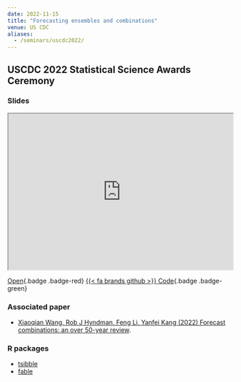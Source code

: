 ```yaml
---
date: 2022-11-15
title: "Forecasting ensembles and combinations"
venue: US CDC
aliases:
  - /seminars/uscdc2022/
---
```


## USCDC 2022 Statistical Science Awards Ceremony

### Slides

<iframe src="https://pkg.robjhyndman.com/combinations_talk/ensembles_uscdc_2022.html" width="100%" height=350>
</iframe>

[Open](https://pkg.robjhyndman.com/combinations_talk/ensembles_uscdc_2022.html){.badge .badge-red}
[{{< fa brands github >}} Code](https://github.com/robjhyndman/combinations_talk/){.badge .badge-green}


### Associated paper

* [Xiaoqian Wang, Rob J Hyndman, Feng Li, Yanfei Kang (2022) Forecast combinations: an over 50-year review](https://robjhyndman.com/publications/combinations/).

### R packages

* [tsibble](https://tsibble.tidyverts.org)
* [fable](https://fable.tidyverts.org)
